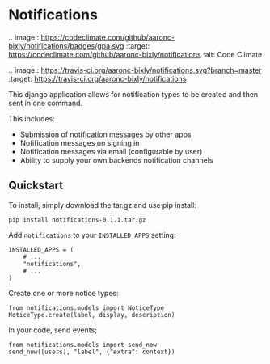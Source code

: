 # Notifications

.. image:: https://codeclimate.com/github/aaronc-bixly/notifications/badges/gpa.svg
   :target: https://codeclimate.com/github/aaronc-bixly/notifications
   :alt: Code Climate
   
.. image:: https://travis-ci.org/aaronc-bixly/notifications.svg?branch=master
   :target: https://travis-ci.org/aaronc-bixly/notifications


This django application allows for notification types to be created and then sent in one command.

This includes:

* Submission of notification messages by other apps
* Notification messages on signing in
* Notification messages via email (configurable by user)
* Ability to supply your own backends notification channels


## Quickstart

To install, simply download the tar.gz and use pip install:

    pip install notifications-0.1.1.tar.gz


Add `notifications` to your `INSTALLED_APPS` setting:

    INSTALLED_APPS = (
        # ...
        "notifications",
        # ...
    )

Create one or more notice types:

    from notifications.models import NoticeType
    NoticeType.create(label, display, description)

In your code, send events;

    from notifications.models import send_now
    send_now([users], "label", {"extra": context})
